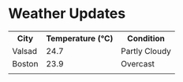 # Weather Updates

<!-- WEATHER-UPDATE-START -->
<table><tr><th>City</th><th>Temperature (°C)</th><th>Condition</th></tr><tr><td>Valsad</td><td>24.7</td><td>Partly Cloudy</td></tr><tr><td>Boston</td><td>23.9</td><td>Overcast</td></tr><tr><td></td><td></td><td></td></tr></table>
<!-- WEATHER-UPDATE-END -->
